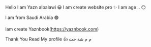  Hello l am Yazn albalawi 😀
 l am create website pro ✨
 l am age .. 😶

 l am from Saudi Arabia 🟢

lam create Yaznbook(https://yaznbook.com)

Thank You Read My profile 👍
 م
م شة
 حث
